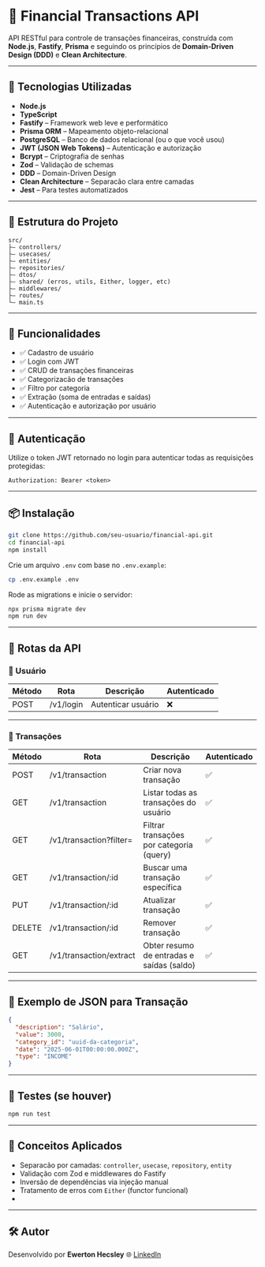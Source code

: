 # 💸 Financial Transactions API

API RESTful para controle de transações financeiras, construída com **Node.js**, **Fastify**, **Prisma** e seguindo os princípios de **Domain-Driven Design (DDD)** e **Clean Architecture**.

---

## 🚀 Tecnologias Utilizadas

* **Node.js**
* **TypeScript**
* **Fastify** – Framework web leve e performático
* **Prisma ORM** – Mapeamento objeto-relacional
* **PostgreSQL** – Banco de dados relacional (ou o que você usou)
* **JWT (JSON Web Tokens)** – Autenticação e autorização
* **Bcrypt** – Criptografia de senhas
* **Zod** – Validação de schemas
* **DDD** – Domain-Driven Design
* **Clean Architecture** – Separacão clara entre camadas
* **Jest** – Para testes automatizados

---

## 📁 Estrutura do Projeto

```
src/
├— controllers/
├— usecases/
├— entities/
├— repositories/
├— dtos/
├— shared/ (erros, utils, Either, logger, etc)
├— middlewares/
├— routes/
└— main.ts
```

---

## 📌 Funcionalidades

* ✅ Cadastro de usuário
* ✅ Login com JWT
* ✅ CRUD de transações financeiras
* ✅ Categorizacão de transações
* ✅ Filtro por categoria
* ✅ Extração (soma de entradas e saídas)
* ✅ Autenticação e autorização por usuário

---

## 🔐 Autenticação

Utilize o token JWT retornado no login para autenticar todas as requisições protegidas:

```http
Authorization: Bearer <token>
```

---

## 📦 Instalação

```bash
git clone https://github.com/seu-usuario/financial-api.git
cd financial-api
npm install
```

Crie um arquivo `.env` com base no `.env.example`:

```bash
cp .env.example .env
```

Rode as migrations e inicie o servidor:

```bash
npx prisma migrate dev
npm run dev
```

---

## 📩 Rotas da API

### 🧑 Usuário

| Método | Rota         | Descrição              | Autenticado |
| ------ | ------------ | ---------------------- | ----------- |
| POST   | /v1/login    | Autenticar usuário     | ❌           |

---

### 💸 Transações

| Método | Rota                    | Descrição                                 | Autenticado |
| ------ | ----------------------- | ----------------------------------------- | ----------- |
| POST   | /v1/transaction         | Criar nova transação                      | ✅           |
| GET    | /v1/transaction         | Listar todas as transações do usuário     | ✅           |
| GET    | /v1/transaction?filter= | Filtrar transações por categoria (query)  | ✅           |
| GET    | /v1/transaction/\:id    | Buscar uma transação específica           | ✅           |
| PUT    | /v1/transaction/\:id    | Atualizar transação                       | ✅           |
| DELETE | /v1/transaction/\:id    | Remover transação                         | ✅           |
| GET    | /v1/transaction/extract | Obter resumo de entradas e saídas (saldo) | ✅           |

---

## 📌 Exemplo de JSON para Transação

```json
{
  "description": "Salário",
  "value": 3000,
  "category_id": "uuid-da-categoria",
  "date": "2025-06-01T00:00:00.000Z",
  "type": "INCOME"
}
```

---

## 🧪 Testes (se houver)

```bash
npm run test
```

---

## 🧠 Conceitos Aplicados

* Separacão por camadas: `controller`, `usecase`, `repository`, `entity`
* Validação com Zod e middlewares do Fastify
* Inversão de dependências via injeção manual
* Tratamento de erros com `Either` (functor funcional)
* 
---

## 🛠️ Autor

Desenvolvido por **Ewerton Hecsley**
🌐 [LinkedIn](https://www.linkedin.com/in/ewerton-hecsley-8a613992/)
